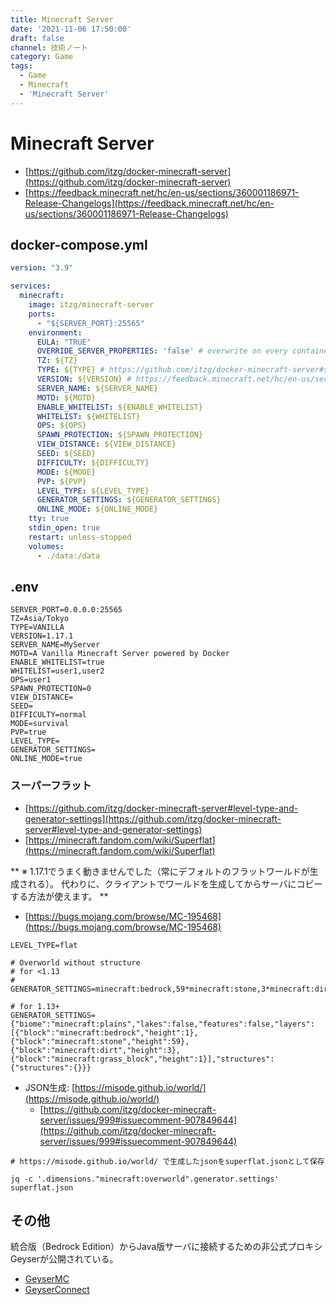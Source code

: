 ```yaml
---
title: Minecraft Server
date: '2021-11-06 17:50:00'
draft: false
channel: 技術ノート
category: Game
tags:
  - Game
  - Minecraft
  - 'Minecraft Server'
---
```

# Minecraft Server

- [https://github.com/itzg/docker-minecraft-server](https://github.com/itzg/docker-minecraft-server)
- [https://feedback.minecraft.net/hc/en-us/sections/360001186971-Release-Changelogs](https://feedback.minecraft.net/hc/en-us/sections/360001186971-Release-Changelogs)

## docker-compose.yml

```yaml
version: "3.9"

services:
  minecraft:
    image: itzg/minecraft-server
    ports:
      - "${SERVER_PORT}:25565"
    environment:
      EULA: "TRUE"
      OVERRIDE_SERVER_PROPERTIES: 'false' # overwrite on every container start if true
      TZ: ${TZ}
      TYPE: ${TYPE} # https://github.com/itzg/docker-minecraft-server#server-types
      VERSION: ${VERSION} # https://feedback.minecraft.net/hc/en-us/sections/360001186971-Release-Changelogs
      SERVER_NAME: ${SERVER_NAME}
      MOTD: ${MOTD}
      ENABLE_WHITELIST: ${ENABLE_WHITELIST}
      WHITELIST: ${WHITELIST}
      OPS: ${OPS}
      SPAWN_PROTECTION: ${SPAWN_PROTECTION}
      VIEW_DISTANCE: ${VIEW_DISTANCE}
      SEED: ${SEED}
      DIFFICULTY: ${DIFFICULTY}
      MODE: ${MODE}
      PVP: ${PVP}
      LEVEL_TYPE: ${LEVEL_TYPE}
      GENERATOR_SETTINGS: ${GENERATOR_SETTINGS}
      ONLINE_MODE: ${ONLINE_MODE}
    tty: true
    stdin_open: true
    restart: unless-stopped
    volumes:
      - ./data:/data
```

## .env

```env
SERVER_PORT=0.0.0.0:25565
TZ=Asia/Tokyo
TYPE=VANILLA
VERSION=1.17.1
SERVER_NAME=MyServer
MOTD=A Vanilla Minecraft Server powered by Docker
ENABLE_WHITELIST=true
WHITELIST=user1,user2
OPS=user1
SPAWN_PROTECTION=0
VIEW_DISTANCE=
SEED=
DIFFICULTY=normal
MODE=survival
PVP=true
LEVEL_TYPE=
GENERATOR_SETTINGS=
ONLINE_MODE=true
```

### スーパーフラット

- [https://github.com/itzg/docker-minecraft-server#level-type-and-generator-settings](https://github.com/itzg/docker-minecraft-server#level-type-and-generator-settings)
- [https://minecraft.fandom.com/wiki/Superflat](https://minecraft.fandom.com/wiki/Superflat)

** ※ 1.17.1でうまく動きませんでした（常にデフォルトのフラットワールドが生成される）。
代わりに、クライアントでワールドを生成してからサーバにコピーする方法が使えます。 **

- [https://bugs.mojang.com/browse/MC-195468](https://bugs.mojang.com/browse/MC-195468)

```env
LEVEL_TYPE=flat

# Overworld without structure
# for <1.13
# GENERATOR_SETTINGS=minecraft:bedrock,59*minecraft:stone,3*minecraft:dirt,minecraft:grass_block;minecraft:plains

# for 1.13+
GENERATOR_SETTINGS={"biome":"minecraft:plains","lakes":false,"features":false,"layers":[{"block":"minecraft:bedrock","height":1},{"block":"minecraft:stone","height":59},{"block":"minecraft:dirt","height":3},{"block":"minecraft:grass_block","height":1}],"structures":{"structures":{}}}
```

- JSON生成: [https://misode.github.io/world/](https://misode.github.io/world/)
    - [https://github.com/itzg/docker-minecraft-server/issues/999#issuecomment-907849644](https://github.com/itzg/docker-minecraft-server/issues/999#issuecomment-907849644)

```shell
# https://misode.github.io/world/ で生成したjsonをsuperflat.jsonとして保存

jq -c '.dimensions."minecraft:overworld".generator.settings' superflat.json
```

## その他

統合版（Bedrock Edition）からJava版サーバに接続するための非公式プロキシGeyserが公開されている。

- [GeyserMC](https://github.com/GeyserMC/Geyser)
- [GeyserConnect](https://github.com/GeyserMC/GeyserConnect)
